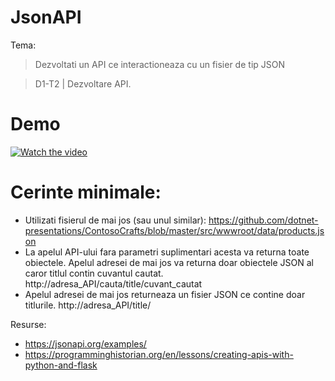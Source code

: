 # JsonAPI

Tema:
> Dezvoltati un API ce interactioneaza cu un fisier de tip JSON

> D1-T2 | Dezvoltare API.

# Demo
[![Watch the video](https://i.imgur.com/W2IZQEV.png)](https://www.youtube.com/watch?v=u4I5N_UIShA)


# Cerinte minimale:

  - Utilizati fisierul de mai jos (sau unul similar):
https://github.com/dotnet-presentations/ContosoCrafts/blob/master/src/wwwroot/data/products.json
  - La apelul API-ului fara parametri suplimentari acesta va returna toate obiectele. Apelul
adresei de mai jos va returna doar obiectele JSON al caror titlul contin cuvantul cautat.
http://adresa_API/cauta/title/cuvant_cautat
  - Apelul adresei de mai jos returneaza un fisier JSON ce contine doar titlurile.
http://adresa_API/title/

Resurse:
  - https://jsonapi.org/examples/
  - https://programminghistorian.org/en/lessons/creating-apis-with-python-and-flask
